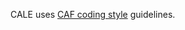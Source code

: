 CALE uses [CAF coding style][caf-style] guidelines.

[caf-style]: https://github.com/actor-framework/actor-framework/blob/master/CONTRIBUTING.md

